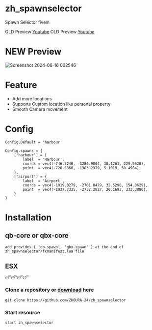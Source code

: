 # zh_spawnselector
Spawn Selector fivem

OLD Preview [Youtube](https://youtu.be/sgOzVjSy54I?si=T9CIxz8ywCGstZNx)
OLD Preview [Youtube](https://youtu.be/HlfzlqcrRm8)
# NEW Preview
![Screenshot 2024-06-16 002546](https://github.com/ZHOURA-24/zh_spawnselector/assets/98719591/7877b271-4ef4-44df-888f-c7be99bbe280)

# Feature 
- Add more locations
- Supports Custom location like personal property
- Smooth Camera movement

# Config 
```
Config.Default = 'harbour'

Config.spawns = {
    ['harbour'] = {
        label  = 'Harbour',
        coords = vec4(-746.5240, -1286.9004, 18.1261, 229.9520),
        point  = vec4(-726.5360, -1303.2379, 5.1019, 50.4984),
    },
    ['airport'] = {
        label  = 'Airport',
        coords = vec4(-1019.8279, -2701.0479, 32.5290, 154.0629),
        point  = vec4(-1037.7335, -2737.2827, 20.1693, 333.3880),
    }
}
```
# Installation 
## qb-core or qbx-core
```
add provides { 'qb-spawn', 'qbx-spawn' } at the end of zh_spawnselector/fxmanifest.lua file
``` 
## ESX 
```
😴😴😴😴
```

### Clone a repository or [download]([https://github.com/ZHOURA-24/zh_statusitem/releases](https://github.com/ZHOURA-24/zh_spawnselector/releases/tag/release1)) here

```
git clone https://github.com/ZHOURA-24/zh_spawnselector
```

### Start resource

```
start zh_spawnselector
```
